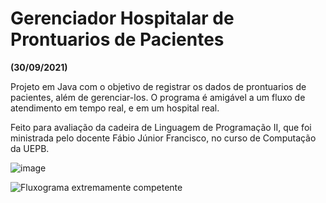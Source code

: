 # Gerenciador Hospitalar de Prontuarios de Pacientes
**(30/09/2021)**

Projeto em Java com o objetivo de registrar os dados de prontuarios de pacientes, além de gerenciar-los.
O programa é amigável a um fluxo de atendimento em tempo real, e em um hospital real.

Feito para avaliação da cadeira de Linguagem de Programação II, que foi ministrada pelo docente Fábio Júnior Francisco, no curso de Computação da UEPB.

![image](https://user-images.githubusercontent.com/58227057/140577756-d70f683d-f921-4617-8872-1f7713bcf25b.png)


![Fluxograma extremamente competente](https://user-images.githubusercontent.com/58227057/140577056-7dadd2c8-6de1-494d-b2af-e892c007b37f.png)
